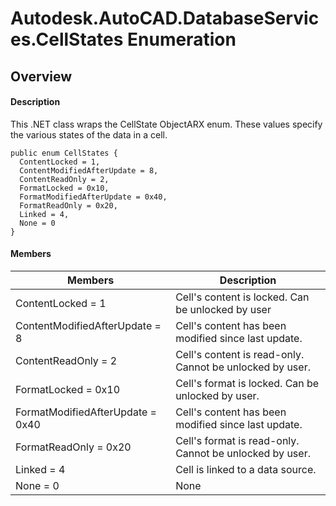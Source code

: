 # Autodesk.AutoCAD.DatabaseServices.CellStates Enumeration

## Overview

#### Description
This .NET class wraps the CellState ObjectARX enum. 
These values specify the various states of the data in a cell.
```text
public enum CellStates {
  ContentLocked = 1,
  ContentModifiedAfterUpdate = 8,
  ContentReadOnly = 2,
  FormatLocked = 0x10,
  FormatModifiedAfterUpdate = 0x40,
  FormatReadOnly = 0x20,
  Linked = 4,
  None = 0
}
```

#### Members

| Members | Description |
| --- | --- |
| ContentLocked = 1 | Cell's content is locked. Can be unlocked by user |
| ContentModifiedAfterUpdate = 8 | Cell's content has been modified since last update. |
| ContentReadOnly = 2 | Cell's content is read-only. Cannot be unlocked by user. |
| FormatLocked = 0x10 | Cell's format is locked. Can be unlocked by user. |
| FormatModifiedAfterUpdate = 0x40 | Cell's content has been modified since last update. |
| FormatReadOnly = 0x20 | Cell's format is read-only. Cannot be unlocked by user. |
| Linked = 4 | Cell is linked to a data source. |
| None = 0 | None |